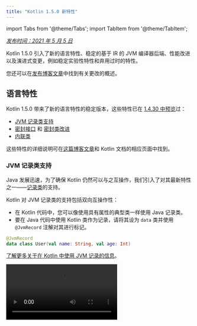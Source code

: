 ```yaml
---
title: "Kotlin 1.5.0 新特性"
---
```

import Tabs from '@theme/Tabs';
import TabItem from '@theme/TabItem';

_[发布时间：2021 年 5 月 5 日](releases.md#release-details)_

Kotlin 1.5.0 引入了新的语言特性、稳定的基于 IR 的 JVM 编译器后端、性能改进以及演进式变更，例如稳定实验性特性和弃用过时的特性。

您还可以在[发布博客文章](https://blog.jetbrains.com/kotlin/2021/04/kotlin-1-5-0-released/)中找到有关更改的概述。

## 语言特性

Kotlin 1.5.0 带来了新的语言特性的稳定版本，这些特性已在 [1.4.30 中预览](whatsnew1430.md#language-features)过：
* [JVM 记录类支持](#jvm-records-support)
* [密封接口](#sealed-interfaces) 和 [密封类改进](#package-wide-sealed-class-hierarchies)
* [内联类](#inline-classes)

这些特性的详细说明可在[这篇博客文章](https://blog.jetbrains.com/kotlin/2021/02/new-language-features-preview-in-kotlin-1-4-30/)和 Kotlin 文档的相应页面中找到。

### JVM 记录类支持

Java 发展迅速，为了确保 Kotlin 仍然可以与之互操作，我们引入了对其最新特性之一——[记录类](https://openjdk.java.net/jeps/395)的支持。

Kotlin 对 JVM 记录类的支持包括双向互操作性：
* 在 Kotlin 代码中，您可以像使用具有属性的典型类一样使用 Java 记录类。
* 要在 Java 代码中使用 Kotlin 类作为记录，请将其设为 `data` 类并使用 `@JvmRecord` 注解对其进行标记。

```kotlin
@JvmRecord
data class User(val name: String, val age: Int)
```

[了解更多关于在 Kotlin 中使用 JVM 记录的信息](jvm-records.md)。

<video src="https://www.youtube.com/v/iyEWXyuuseU" title="Support for JVM Records in Kotlin 1.5.0"/>

### 密封接口

Kotlin 接口现在可以具有 `sealed` 修饰符，它在接口上的工作方式与在类上的工作方式相同：密封接口的所有实现都在编译时已知。

```kotlin
sealed interface Polygon
```

您可以依靠这一事实，例如，编写详尽的 `when` 表达式。

```kotlin
fun draw(polygon: Polygon) = when (polygon) {
   is Rectangle `->` // ...
   is Triangle `->` // ...
   // else is not needed - all possible implementations are covered
}

```

此外，密封接口支持更灵活的受限类层次结构，因为一个类可以直接继承多个密封接口。

```kotlin
class FilledRectangle: Polygon, Fillable
```

[了解更多关于密封接口的信息](sealed-classes.md)。

<video src="https://www.youtube.com/v/d_Mor21W_60" title="Sealed Interfaces and Sealed Classes Improvements"/>

### 包级密封类层级

密封类现在可以在同一编译单元和同一包的所有文件中拥有子类。 以前，所有子类都必须出现在同一文件中。

直接子类可以是顶级的，也可以嵌套在任何数量的其他命名类、命名接口或命名对象中。

密封类的子类必须具有正确限定的名称——它们不能是局部或匿名对象。

[了解更多关于密封类层级的信息](sealed-classes.md#inheritance)。

### 内联类

内联类是仅保存值的[基于值](https://github.com/Kotlin/KEEP/blob/master/notes/value-classes.md)的类的子集。 您可以使用它们作为某种类型的值的包装器，而无需使用内存分配带来的额外开销。

可以使用类名之前的 `value` 修饰符声明内联类：

```kotlin
value class Password(val s: String)
```

JVM 后端还需要一个特殊的 `@JvmInline` 注解：

```kotlin
@JvmInline
value class Password(val s: String)
```

`inline` 修饰符现在已弃用，并带有警告。

[了解更多关于内联类的信息](inline-classes.md)。

<video src="https://www.youtube.com/v/LpqvtgibbsQ" title="From Inline to Value Classes"/>

## Kotlin/JVM

Kotlin/JVM 收到了一些改进，包括内部改进和面向用户的改进。 以下是其中最值得注意的：

* [稳定的 JVM IR 后端](#stable-jvm-ir-backend)
* [新的默认 JVM 目标：1.8](#new-default-jvm-target-1-8)
* [通过 invokedynamic 实现 SAM 适配器](#sam-adapters-via-invokedynamic)
* [通过 invokedynamic 实现 Lambdas](#lambdas-via-invokedynamic)
* [弃用 @JvmDefault 和旧的 Xjvm-default 模式](#deprecation-of-jvmdefault-and-old-xjvm-default-modes)
* [改进了对可空性注解的处理](#improvements-to-handling-nullability-annotations)

### 稳定的 JVM IR 后端

用于 Kotlin/JVM 编译器的 [基于 IR 的后端](whatsnew14.md#new-jvm-ir-backend) 现在是[稳定的](components-stability.md) 并且默认启用。

从 [Kotlin 1.4.0](whatsnew14.md) 开始，基于 IR 的后端的早期版本可用于预览，现在它已成为语言版本 `1.5` 的默认设置。旧后端仍然是早期语言版本的默认设置。

您可以在[这篇博客文章](https://blog.jetbrains.com/kotlin/2021/02/the-jvm-backend-is-in-beta-let-s-make-it-stable-together/)中找到有关 IR 后端的优势及其未来发展的更多详细信息。

如果您需要在 Kotlin 1.5.0 中使用旧后端，可以将以下行添加到项目的配置文件中：

* 在 Gradle 中：

 <Tabs groupId="build-script">
 <TabItem value="kotlin" label="Kotlin" default>

 ```kotlin
 tasks.withType<org.jetbrains.kotlin.gradle.dsl.KotlinJvmCompile> {
   kotlinOptions.useOldBackend = true
 }
 ```

 </TabItem>
 <TabItem value="groovy" label="Groovy" default>

 ```groovy
 tasks.withType(org.jetbrains.kotlin.gradle.dsl.KotlinJvmCompile) {
  kotlinOptions.useOldBackend = true
 }
 ```

 </TabItem>
 </Tabs>

* 在 Maven 中：

 ```xml
 <configuration>
     <args>
         <arg>-Xuse-old-backend</arg>
     </args>
 </configuration>
 ```

### 新的默认 JVM 目标：1.8

Kotlin/JVM 编译的默认目标版本现在是 `1.8`。 `1.6` 目标已弃用。

如果您需要构建 JVM 1.6，您仍然可以切换到此目标。 了解方法：

* [在 Gradle 中](gradle-compiler-options.md#attributes-specific-to-jvm)
* [在 Maven 中](maven.md#attributes-specific-to-jvm)
* [在命令行编译器中](compiler-reference.md#jvm-target-version)

### 通过 invokedynamic 实现 SAM 适配器

Kotlin 1.5.0 现在使用动态调用 (`invokedynamic`) 来编译 SAM (Single Abstract Method) 转换：
* 如果 SAM 类型是 [Java 接口](java-interop.md#sam-conversions)，则可以应用于任何表达式
* 如果 SAM 类型是 [Kotlin 函数式接口](fun-interfaces.md#sam-conversions)，则可以应用于 lambda 表达式

新的实现使用 [`LambdaMetafactory.metafactory()`](https://docs.oracle.com/javase/8/docs/api/java/lang/invoke/LambdaMetafactory.html#metafactory-java.lang.invoke.MethodHandles.Lookup-java.lang.String-java.lang.invoke.MethodType-java.lang.invoke.MethodType-java.lang.invoke.MethodHandle-java.lang.invoke.MethodType-)
并且在编译期间不再生成辅助包装器类。 这减少了应用程序 JAR 的大小，从而提高了 JVM 启动性能。

要回滚到基于匿名类生成的旧实现方案，请添加编译器选项 `-Xsam-conversions=class`。

了解如何在 [Gradle](gradle-compiler-options.md)、[Maven](maven.md#specify-compiler-options) 和 [命令行编译器](compiler-reference.md#compiler-options) 中添加编译器选项。

### 通过 invokedynamic 实现 Lambdas

:::note
将纯 Kotlin lambda 编译为 invokedynamic 是 [Experimental](components-stability.md) 的。 它可能随时被删除或更改。
需要选择加入（请参阅下面的详细信息），您应该仅将其用于评估目的。 我们感谢您在 [YouTrack](https://youtrack.jetbrains.com/issue/KT-45375) 上分享您的反馈。

Kotlin 1.5.0 引入了对将纯 Kotlin lambda（未转换为函数式接口实例）编译为动态调用 (`invokedynamic`) 的实验性支持。 该实现通过使用
[`LambdaMetafactory.metafactory()`](https://docs.oracle.com/javase/8/docs/api/java/lang/invoke/LambdaMetafactory.html#metafactory-java.lang.invoke.MethodHandles.Lookup-java.lang.String-java.lang.invoke.MethodType-java.lang.invoke.MethodType-java.lang.invoke.MethodHandle-java.lang.invoke.MethodType-)
来生成更轻量级的二进制文件，它有效地在运行时生成必要的类。 目前，与普通 lambda 编译相比，它有三个限制：

* 编译为 invokedynamic 的 lambda 不可序列化。
* 在这样的 lambda 上调用 `toString()` 会产生可读性较差的字符串表示形式。
* 实验性的 [`reflect`](https://kotlinlang.org/api/latest/jvm/stdlib/kotlin.reflect.jvm/reflect.html) API 不支持使用 `LambdaMetafactory` 创建的 lambda。

要尝试此功能，请添加 `-Xlambdas=indy` 编译器选项。 如果您能使用此 [YouTrack ticket](https://youtrack.jetbrains.com/issue/KT-45375) 分享您的反馈，我们将不胜感激。

了解如何在 [Gradle](gradle-compiler-options.md)、[Maven](maven.md#specify-compiler-options) 和 [命令行编译器](compiler-reference.md#compiler-options) 中添加编译器选项。

### 弃用 @JvmDefault 和旧的 Xjvm-default 模式

在 Kotlin 1.4.0 之前，存在 `@JvmDefault` 注解以及 `-Xjvm-default=enable` 和 `-Xjvm-default=compatibility`
模式。 它们用于为 Kotlin 接口中的任何特定非抽象成员创建 JVM 默认方法。

在 Kotlin 1.4.0 中，我们[引入了新的 `Xjvm-default` 模式](https://blog.jetbrains.com/kotlin/2020/07/kotlin-1-4-m3-generating-default-methods-in-interfaces/)，它为整个项目启用了默认方法生成。

在 Kotlin 1.5.0 中，我们弃用了 `@JvmDefault` 和旧的 Xjvm-default 模式：`-Xjvm-default=enable` 和 `-Xjvm-default=compatibility`。

[了解更多关于 Java 互操作中的默认方法的信息](java-to-kotlin-interop.md#default-methods-in-interfaces)。

### 改进了对可空性注解的处理

Kotlin 支持使用[可空性注解](java-interop.md#nullability-annotations)处理来自 Java 的类型可空性信息。
Kotlin 1.5.0 引入了该功能的许多改进：

* 它读取用作依赖项的已编译 Java 库中类型参数的可空性注解。
* 它支持具有 `TYPE_USE` 目标的可空性注解：
  * 数组
  * Varargs
  * 字段
  * 类型参数及其边界
  * 基类和接口的类型参数
* 如果可空性注解具有适用于类型的多个目标，并且其中一个目标是 `TYPE_USE`，则首选 `TYPE_USE`。
  例如，如果 `@Nullable` 同时支持 `TYPE_USE` 和 `METHOD` 作为目标，则方法签名 `@Nullable String[] f()` 变为 `fun f(): Array<String?>!`。

对于这些新支持的情况，从 Kotlin 调用 Java 时使用错误的类型可空性会产生警告。
使用 `-Xtype-enhancement-improvements-strict-mode` 编译器选项可为此类情况启用严格模式（带有错误报告）。

[了解更多关于 null-safety 和平台类型的信息](java-interop.md#null-safety-and-platform-types)。

## Kotlin/Native

Kotlin/Native 现在更具性能且更稳定。 值得注意的变化是：
* [性能改进](#performance-improvements)
* [停用内存泄漏检查器](#deactivation-of-the-memory-leak-checker)

### 性能改进

在 1.5.0 中，Kotlin/Native 获得了一系列性能改进，这些改进加快了编译和执行速度。

[编译器缓存](https://blog.jetbrains.com/kotlin/2020/03/kotlin-1-3-70-released/#kotlin-native)现在在 `linuxX64`（仅在 Linux 主机上）和 `iosArm64` 目标的调试模式下受支持。 启用编译器缓存后，除了第一个编译之外，大多数调试编译都完成得更快。 测量表明，在我们的测试项目中，速度提高了约 200%。

要将编译器缓存用于新目标，请通过将以下行添加到项目的 `gradle.properties` 中来选择加入：
* 对于 `linuxX64`：`kotlin.native.cacheKind.linuxX64=static`
* 对于 `iosArm64`：`kotlin.native.cacheKind.iosArm64=static`

如果您在启用编译器缓存后遇到任何问题，请将其报告给我们的问题跟踪器 [YouTrack](https://kotl.in/issue)。

其他改进加快了 Kotlin/Native 代码的执行速度：
* 琐碎的属性访问器是内联的。
* 在编译期间评估字符串文字上的 `trimIndent()`。

### 停用内存泄漏检查器

默认情况下，已禁用内置的 Kotlin/Native 内存泄漏检查器。

它最初是为内部使用而设计的，并且只能在有限数量的情况下找到泄漏，而不是全部。
此外，后来发现它存在可能导致应用程序崩溃的问题。 因此，我们决定关闭内存泄漏检查器。

在某些情况下，内存泄漏检查器仍然有用，例如，单元测试。 对于这些情况，您可以启用
它通过添加以下代码行：

```kotlin
Platform.isMemoryLeakCheckerActive = true
```

请注意，不建议为应用程序运行时启用检查器。

## Kotlin/JS

Kotlin/JS 在 1.5.0 中收到了一些演进式更改。 我们正在继续努力将 [JS IR 编译器后端](js-ir-compiler.md)
朝着稳定方向发展并发布其他更新：

* [将 webpack 升级到版本 5](#upgrade-to-webpack-5)
* [IR 编译器的框架和库](#frameworks-and-libraries-for-the-ir-compiler)

### 升级到 webpack 5

Kotlin/JS Gradle 插件现在为浏览器目标使用 webpack 5 而不是 webpack 4。这是一个主要的 webpack 升级
带来了不兼容的更改。 如果您使用的是自定义 webpack 配置，请务必查看 [webpack 5 发行说明](https://webpack.js.org/blog/2020-10-10-webpack-5-release/)。

[了解更多关于使用 webpack 打包 Kotlin/JS 项目的信息](js-project-setup.md#webpack-bundling)。

### IR 编译器的框架和库

Kotlin/JS IR 编译器是 [Alpha](components-stability.md) 版本的。 它可能会发生不兼容的更改，并且将来可能需要手动迁移。
我们感谢您在 [YouTrack](https://youtrack.jetbrains.com/issues/KT) 上分享您的反馈。

在开发 Kotlin/JS 编译器的基于 IR 的后端的同时，我们鼓励并帮助库作者以 `both` 模式构建他们的
项目。 这意味着他们能够为 Kotlin/JS 编译器生成构件，从而扩大新编译器的生态系统。

许多知名的框架和库已经可用于 IR 后端：[KVision](https://kvision.io/)、[fritz2](https://www.fritz2.dev/)、
[doodle](https://github.com/nacular/doodle) 等。 如果您在项目中使用它们，则可以使用 IR 后端构建它
并查看它带来的好处。

如果您正在编写自己的库，请[以“both”模式编译它](js-ir-compiler.md#authoring-libraries-for-the-ir-compiler-with-backwards-compatibility)
以便您的客户端也可以将它与新编译器一起使用。

## Kotlin Multiplatform

在 Kotlin 1.5.0 中，[简化了为每个平台选择测试依赖项的过程](#simplified-test-dependencies-usage-in-multiplatform-projects)
现在由 Gradle 插件自动完成。

一个新的 [用于获取字符类别的 API 现在在多平台项目中可用](#new-api-for-getting-a-char-category-now-available-in-multiplatform-code)。

## 标准库

标准库收到了一系列更改和改进，从稳定实验性部分到添加新功能：

* [稳定的无符号整数类型](#stable-unsigned-integer-types)
* [稳定的与区域设置无关的用于大写/小写文本的 API](#stable-locale-agnostic-api-for-upper-lowercasing-text)
* [稳定的 Char 到整数转换 API](#stable-char-to-integer-conversion-api)
* [稳定的 Path API](#stable-path-api)
* [向下取整除法和 mod 运算符](#floored-division-and-the-mod-operator)
* [Duration API 更改](#duration-api-changes)
* [用于获取字符类别的新的 API 现在在多平台代码中可用](#new-api-for-getting-a-char-category-now-available-in-multiplatform-code)
* [新的集合函数 firstNotNullOf()](#new-collections-function-firstnotnullof)
* [String?.toBoolean() 的严格版本](#strict-version-of-string-toboolean)

您可以在[这篇博客文章](https://blog.jetbrains.com/kotlin/2021/04/kotlin-1-5-0-rc-released/)中了解更多关于标准库更改的信息。

<video src="https://www.youtube.com/v/MyTkiT2I6-8" title="New Standard Library Features"/>

### 稳定的无符号整数类型

`UInt`、`ULong`、`UByte`、`UShort` 无符号整数类型现在是 [Stable](components-stability.md) 的。 同样的还有
对这些类型的操作、范围和级数。 无符号数组及其上的操作仍处于 Beta 阶段。

[了解更多关于无符号整数类型的信息](unsigned-integer-types.md)。

### 稳定的与区域设置无关的用于大写/小写文本的 API

此版本带来了一个新的与区域设置无关的 API，用于大写/小写文本转换。 它提供了对
`toLowerCase()`、`toUpperCase()`、`capitalize()` 和 `decapitalize()` API 函数的替代方案，这些函数对区域设置敏感。
新的 API 可帮助您避免因不同的区域设置而导致的错误。

Kotlin 1.5.0 提供了以下完全 [Stable](components-stability.md) 的替代方案：

* 对于 `String` 函数：

  |**早期版本**|**1.5.0 替代方案**|
  | --- | --- |
  |`String.toUpperCase()`|`String.uppercase()`|
  |`String.toLowerCase()`|`String.lowercase()`|
  |`String.capitalize()`|`String.replaceFirstChar { it.uppercase() }`|
  |`String.decapitalize()`|`String.replaceFirstChar { it.lowercase() }`|

* 对于 `Char` 函数：

  |**早期版本**|**1.5.0 替代方案**|
  | --- | --- |
  |`Char.toUpperCase()`|`Char.uppercaseChar(): Char`<br/>`Char.uppercase(): String`|
  |`Char.toLowerCase()`|`Char.lowercaseChar(): Char`<br/>`Char.lowercase(): String`|
  |`Char.toTitleCase()`|`Char.titlecaseChar(): Char`<br/>`Char.titlecase(): String`|

对于 Kotlin/JVM，还有带有显式 `Locale` 参数的重载 `uppercase()`、`lowercase()` 和 `titlecase()` 函数。

旧的 API 函数标记为已弃用，将在未来的版本中删除。

请参阅 [KEEP](https://github.com/Kotlin/KEEP/blob/master/proposals/stdlib/locale-agnostic-case-conversions.md) 中文本处理函数的完整更改列表。

### 稳定的 char 到整数转换 API

从 Kotlin 1.5.0 开始，新的 char 到代码和 char 到数字转换函数是 [Stable](components-stability.md) 的。
这些函数替换了当前的 API 函数，这些函数经常与类似的 string-to-Int 转换混淆。

新的 API 消除了这种命名混乱，使代码行为更加透明和明确。

此版本引入了 `Char` 转换，这些转换分为以下明确命名的函数集：

* 用于获取 `Char` 的整数代码以及从给定代码构造 `Char` 的函数：

 ```kotlin
 fun Char(code: Int): Char
 fun Char(code: UShort): Char
 val Char.code: Int
 ```

* 用于将 `Char` 转换为其表示的数字值的函数：

 ```kotlin
 fun Char.digitToInt(radix: Int): Int
 fun Char.digitToIntOrNull(radix: Int): Int?
 ```

* `Int` 的扩展函数，用于将其表示的非负单个数位转换为相应的 `Char` 表示形式：

 ```kotlin
 fun Int.digitToChar(radix: Int): Char
 ```

旧的转换 API，包括 `Number.toChar()` 及其实现（除了 `Int.toChar()`）和用于转换为
数字类型的 `Char` 扩展，例如 `Char.toInt()`，现在已弃用。

[了解更多关于 KEEP 中的 char 到整数转换 API 的信息](https://github.com/Kotlin/KEEP/blob/master/proposals/stdlib/char-int-conversions.md)。

### 稳定的 Path API

具有 `java.nio.file.Path` 扩展的 [实验性 Path API](https://kotlinlang.org/api/latest/jvm/stdlib/kotlin.io.path/java.nio.file.-path/)
现在是 [Stable](components-stability.md) 的。

```kotlin
// construct path with the div (/) operator
val baseDir = Path("/base")
val subDir = baseDir / "subdirectory"

// list files in a directory
val kotlinFiles: List<Path> = Path("/home/user").listDirectoryEntries("*.kt")
```

[了解更多关于 Path API 的信息](whatsnew1420.md#extensions-for-java-nio-file-path)。

### 向下取整除法和 mod 运算符

新的用于模运算的操作已添加到标准库中：
* `floorDiv()` 返回[向下取整除法](https://en.wikipedia.org/wiki/Floor_and_ceiling_functions)的结果。 它适用于整数类型。
* `mod()` 返回向下取整除法的余数（_模数_）。 它适用于所有数字类型。

这些操作看起来与现有的[整数除法](numbers.md#operations-on-numbers)和 [rem()](https://kotlinlang.org/api/latest/jvm/stdlib/kotlin/-int/rem.html)
函数（或 `%` 运算符）非常相似，但它们对负数的处理方式不同：
* `a.floorDiv(b)` 与常规 `/` 的不同之处在于 `floorDiv` 将结果向下舍入（朝向较小的整数），
  而 `/` 将结果截断为更接近 0 的整数。
* `a.mod(b)` 是 `a` 和 `a.floorDiv(b) * b` 之间的差。 它是零或具有与 `b` 相同的符号，
  而 `a % b` 可以具有不同的符号。

```kotlin
fun main() {

    println("Floored division -5/3: ${(-5).floorDiv(3)}")
    println( "Modulus: ${(-5).mod(3)}")
    
    println("Truncated division -5/3: ${-5 / 3}")
    println( "Remainder: ${-5 % 3}")

}
```

### Duration API 更改

:::caution
Duration API 是 [Experimental](components-stability.md) 的。 它可能随时被删除或更改。
仅将其用于评估目的。 我们感谢您在 [YouTrack](https://youtrack.jetbrains.com/issues/KT) 上分享您的反馈。

:::

有一个实验性的 [Duration](https://kotlinlang.org/api/latest/jvm/stdlib/kotlin.time/-duration/) 类，用于表示
不同时间单位的持续时间量。 在 1.5.0 中，Duration API 进行了以下更改：

* 内部值表示现在使用 `Long` 而不是 `Double` 以提供更好的精度。
* 有一个新的 API 用于转换为 `Long` 中特定时间单位。 它取代了旧的 API，该 API 使用
  `Double` 值并且现在已弃用。 例如，[`Duration.inWholeMinutes`](https://kotlinlang.org/api/latest/jvm/stdlib/kotlin.time/-duration/in-whole-minutes.html) 返回以 `Long` 表示的持续时间值
  并替换 `Duration.inMinutes`。
* 有新的伴随函数用于从数字构造 `Duration`。 例如，[`Duration.seconds(Int)`](https://kotlinlang.org/api/latest/jvm/stdlib/kotlin.time/-duration/seconds.html)
  创建一个 `Duration` 对象，表示整数秒数。 像 `Int.seconds` 这样的旧扩展属性现在已弃用。

```kotlin
import kotlin.time.Duration
import kotlin.time.ExperimentalTime

@ExperimentalTime
fun main() {

    val duration = Duration.milliseconds(120000)
    println("There are ${duration.inWholeSeconds} seconds in ${duration.inWholeMinutes} minutes")

}
```

### 用于获取字符类别的新的 API 现在在多平台代码中可用

Kotlin 1.5.0 引入了新的 API，用于在多平台项目中根据 Unicode 获取字符的类别。
现在，所有平台和公共代码中都提供了几个函数。

用于检查字符是否为字母或数字的函数：
* [`Char.isDigit()`](https://kotlinlang.org/api/latest/jvm/stdlib/kotlin.text/is-digit.html)
* [`Char.isLetter()`](https://kotlinlang.org/api/latest/jvm/stdlib/kotlin.text/is-letter.html)
* [`Char.isLetterOrDigit()`](https://kotlinlang.org/api/latest/jvm/stdlib/kotlin.text/is-letter-or-digit.html)

```kotlin
fun main() {

    val chars = listOf('a', '1', '+')
    val (letterOrDigitList, notLetterOrDigitList) = chars.partition { it.isLetterOrDigit() }
    println(letterOrDigitList) // [a, 1]
    println(notLetterOrDigitList) // [+]

}
```

用于检查字符大小写的函数：
* [`Char.isLowerCase()`](https://kotlinlang.org/api/latest/jvm/stdlib/kotlin.text/is-lower-case.html)
* [`Char.isUpperCase()`](https://kotlinlang.org/api/latest/jvm/stdlib/kotlin.text/is-upper-case.html)
* [`Char.isTitleCase()`](https://kotlinlang.org/api/latest/jvm/stdlib/kotlin.text/is-title-case.html)

```kotlin
fun main() {

    val chars = listOf('ǅ', 'ǈ', 'ǋ', 'ǲ', '1', 'A', 'a', '+')
    val (titleCases, notTitleCases) = chars.partition { it.isTitleCase() }
    println(titleCases) // [ǅ, ǈ, ǋ, ǲ]
    println(notTitleCases) // [1, A, a, +]

}
```

其他一些函数：
* [`Char.isDefined()`](https://kotlinlang.org/api/latest/jvm/stdlib/kotlin.text/is-defined.html)
* [`Char.isISOControl()`](https://kotlinlang.org/api/latest/jvm/stdlib/kotlin.text/is-i-s-o-control.html)

属性 [`Char.category`](https://kotlinlang.org/api/latest/jvm/stdlib/kotlin.text/category.html) 及其返回类型
枚举类 [`CharCategory`](https://kotlinlang.org/api/latest/jvm/stdlib/kotlin.text/-char-category/)，它指示
根据 Unicode 字符的一般类别，现在也可在多平台项目中使用。

[了解更多关于字符的信息](characters.md)。

### 新的集合函数 firstNotNullOf()

新的 [`firstNotNullOf()`](https://kotlinlang.org/api/latest/jvm/stdlib/kotlin.collections/first-not-null-of.html) 和 [`firstNotNullOfOrNull()`](https://kotlinlang.org/api/latest/jvm/stdlib/kotlin.collections/first-not-null-of-or-null.html)
函数结合了 [`mapNotNull()`](https://kotlinlang.org/api/latest/jvm/stdlib/kotlin.collections/map-not-null.html)
与 [`first()`](https://kotlinlang.org/api/latest/jvm/stdlib/kotlin.collections/first.html) 或 [`firstOrNull()`](https://kotlinlang.org/api/latest/jvm/stdlib/kotlin.collections/first-or-null.html)。
它们使用自定义选择器函数映射原始集合，并返回第一个非空值。 如果没有这样的值，
`firstNotNullOf()` 抛出异常，`firstNotNullOfOrNull()` 返回 null。

```kotlin
fun main() {

    val data = listOf("Kotlin", "1.5")
    println(data.firstNotNullOf(String::toDoubleOrNull))
    println(data.firstNotNullOfOrNull(String::toIntOrNull))

}
```

### String?.toBoolean() 的严格版本

两个新函数引入了现有 [String?.toBoolean()](https://kotlinlang.org/api/latest/jvm/stdlib/kotlin.text/to-boolean.html) 的区分大小写的严格版本：
* [`String.toBooleanStrict()`](https://kotlinlang.org/api/latest/jvm/stdlib/kotlin.text/to-boolean-strict.html) 为除字面量 `true` 和 `false` 之外的所有输入抛出异常。
* [`String.toBooleanStrictOrNull()`](https://kotlinlang.org/api/latest/jvm/stdlib/kotlin.text/to-boolean-strict-or-null.html) 为除字面量 `true` 和 `false` 之外的所有输入返回 null。

```kotlin
fun main() {

    println("true".toBooleanStrict())
    println("1".toBooleanStrictOrNull())
    // println("1".toBooleanStrict()) // Exception

}
```

## kotlin-test 库
[kotlin-test](https://kotlinlang.org/api/latest/kotlin.test/) 库引入了一些新功能：
* [简化了多平台项目中测试依赖项的用法](#simplified-test-dependencies-usage-in-multiplatform-projects)
* [自动选择 Kotlin/JVM 源集的测试框架](#automatic-selection-of-a-testing-framework-for-kotlin-jvm-source-sets)
* [断言函数更新](#assertion-function-updates)

### 简化了多平台项目中测试依赖项的用法

现在您可以使用 `kotlin-test` 依赖项在 `commonTest` 源集中添加测试依赖项，并且
Gradle 插件将推断每个测试源集的相应平台依赖项：
* 用于 JVM 源集的 `kotlin-test-junit`，请参阅 [自动选择 Kotlin/JVM 源集的测试框架](#automatic-selection-of-a-testing-framework-for-kotlin-jvm-source-sets)
* 用于 Kotlin/JS 源集的 `kotlin-test-js`
* 用于公共源集的 `kotlin-test-common` 和 `kotlin-test-annotations-common`
* 用于 Kotlin/Native 源集，无需额外的构件

此外，您可以在任何共享或平台特定的源集中使用 `kotlin-test` 依赖项。

具有显式依赖项的现有 kotlin-test 设置将在 Gradle 和 Maven 中继续工作。

了解更多关于 [设置测试库的依赖项](gradle-configure-project.md#set-dependencies-on-test-libraries) 的信息。

### 自动选择 Kotlin/JVM 源集的测试框架

Gradle 插件现在会自动选择并添加测试框架的依赖项。 您需要做的就是添加
在公共源集中添加依赖项 `kotlin-test`。

默认情况下，Gradle 使用 JUnit 4。 因此，`kotlin("test")` 依赖项解析为 JUnit 4 的变体，
即 `kotlin-test-junit`：

<Tabs groupId="build-script">
<TabItem value="kotlin" label="Kotlin" default>

```kotlin
kotlin {
    sourceSets {
        val commonTest by getting {
            dependencies {
                implementation(kotlin("test")) // This brings the dependency
                                               // on JUnit 4 transitively
            }
        }
    }
}
```

</TabItem>
<TabItem value="groovy" label="Groovy" default>

```groovy
kotlin {
    sourceSets {
        commonTest {
            dependencies {
                implementation kotlin("test") // This brings the dependency 
                                              // on JUnit 4 transitively
            }
        }
    }
}
```

</TabItem>
</Tabs>

您可以通过在测试任务中调用 [`useJUnitPlatform()`](https://docs.gradle.org/current/javadoc/org/gradle/api/tasks/testing/Test.html#useJUnitPlatform)
或 [`useTestNG()`](https://docs.gradle.org/current/javadoc/org/gradle/api/tasks/testing/Test.html#useTestNG) 来选择 JUnit 5 或 TestNG：

```groovy
tasks {
    test {
        // enable TestNG support
        useTestNG()
        // or
        // enable JUnit Platform (a.k.a. JUnit 5) support
        useJUnitPlatform()
    }
}
```

您可以通过将 `kotlin.test.infer.jvm.variant=false` 行添加到
项目的 `gradle.properties` 中来禁用自动测试框架选择。

了解更多关于 [设置测试库的依赖项](gradle-configure-project.md#set-dependencies-on-test-libraries) 的信息。

### 断言函数更新

此版本带来了新的断言函数并改进了现有的断言函数。

`kotlin-test` 库现在具有以下功能：

* **检查值的类型**

  您可以使用新的 `assertIs<T>` 和 `assertIsNot<T>` 来检查值的类型：

  ```kotlin
  @Test
  fun testFunction() {
      val s: Any = "test"
      assertIs<String>(s)  // throws AssertionError mentioning the actual type of s if the assertion fails